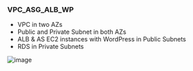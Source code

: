 ### VPC_ASG_ALB_WP

- VPC in two AZs
- Public and Private Subnet in both AZs
- ALB & AS EC2 instances with WordPress in Public Subnets
- RDS in Private Subnets

![image](https://user-images.githubusercontent.com/105173126/230005597-29ada754-a890-4b91-abc6-b6cae34db83b.png)

